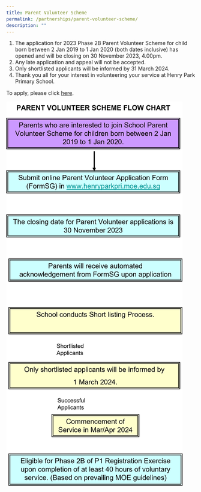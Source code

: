 ```yaml
---
title: Parent Volunteer Scheme
permalink: /partnerships/parent-volunteer-scheme/
description: ""
---
```

1.  The application for 2023 Phase 2B Parent Volunteer Scheme for child born between 2 Jan 2019 to 1 Jan 2020 (both dates inclusive) has opened and will be closing on 30 November 2023, 4.00pm.
2.  Any late application and appeal will not be accepted.&nbsp;
3.  Only shortlisted applicants will be informed by 31 March 2024.
4.  Thank you all for your interest in volunteering your service at Henry Park Primary School.

To apply, please click&nbsp;[here](https://form.gov.sg/5e60bce1835c4b0016dc6e26).

![](/images/parentvolunteerschemeflowchart.png)